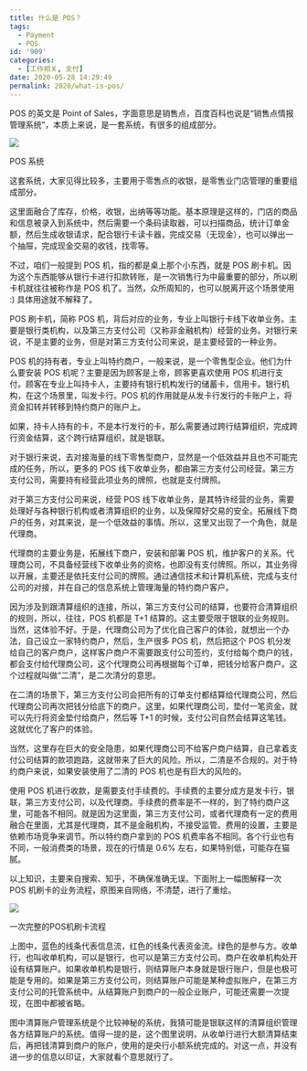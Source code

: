 ```yaml
---
title: 什么是 POS？
tags:
  - Payment
  - POS
id: '909'
categories:
  - [工作相关, 支付]
date: 2020-05-28 14:29:49
permalink: 2020/what-is-pos/
---
```


POS 的英文是 Point of Sales，字面意思是销售点，百度百科也说是“销售点情报管理系统”，本质上来说，是一套系统，有很多的组成部分。

![](../images/2020/05/retail-pos-system-1200x650px.jpg)

POS 系统

这套系统，大家见得比较多，主要用于零售点的收银，是零售业门店管理的重要组成部分。

这里面融合了库存，价格，收银，出纳等等功能。基本原理是这样的，门店的商品和信息被录入到系统中，然后需要一个条码读取器，可以扫描商品，统计订单金额，然后生成收银请求，配合银行卡读卡器，完成交易（无现金），也可以弹出一个抽屉，完成现金交易的收钱，找零等。

不过，咱们一般提到 POS 机，指的都是桌上那个小东西，就是 POS 刷卡机。因为这个东西能够从银行卡进行扣款转账，是一次销售行为中最重要的部分，所以刷卡机就往往被称作是 POS 机了。当然，众所周知的，也可以脱离开这个场景使用 :) 具体用途就不解释了。

POS 刷卡机，简称 POS 机，背后对应的业务，专业上叫银行卡线下收单业务。主要是银行类机构，以及第三方支付公司（又称非金融机构）经营的业务。对银行来说，不是主要的业务，但是对第三方支付公司来说，是主要经营的一种业务。

POS 机的持有者，专业上叫特约商户，一般来说，是一个零售型企业。他们为什么要安装 POS 机呢？主要是因为顾客是上帝，顾客更喜欢使用 POS 机进行支付。顾客在专业上叫持卡人，主要持有银行机构发行的储蓄卡，信用卡。银行机构，在这个场景里，叫发卡行。POS 机的作用就是从发卡行发行的卡账户上，将资金扣转并转移到特约商户的账户上。

如果，持卡人持有的卡，不是本行发行的卡，那么需要通过跨行结算组织，完成跨行资金结算，这个跨行结算组织，就是银联。

对于银行来说，去对接海量的线下零售型商户，显然是一个低效益并且也不可能完成的任务，所以，更多的 POS 线下收单业务，都由第三方支付公司经营。第三方支付公司，需要持有经营此项业务的牌照，也就是支付牌照。

对于第三方支付公司来说，经营 POS 线下收单业务，是其特许经营的业务，需要处理好与各种银行机构或者清算组织的业务，以及保障好交易的安全。拓展线下商户的任务，对其来说，是一个低效益的事情。所以，这里又出现了一个角色，就是代理商。

代理商的主要业务是，拓展线下商户，安装和部署 POS 机，维护客户的关系。代理商公司，不具备经营线下收单业务的资格，也即没有支付牌照。所以，其业务得以开展，主要还是依托支付公司的牌照。通过通信技术和计算机系统，完成与支付公司的对接，并在自己的信息系统上管理海量的特约商户客户。

因为涉及到跟清算组织的连接，所以，第三方支付公司的结算，也要符合清算组织的规则，所以，往往，POS 机都是 T+1 结算的。这主要受限于银联的业务规则。当然，这体验不好。于是，代理商公司为了优化自己客户的体验，就想出一个办法，自己设立一家特约商户，然后，生产很多 POS 机，然后把这个 POS 机分发给自己的客户商户，这样客户商户不需要跟支付公司签约，支付给每个商户的钱，都会支付给代理商公司，这个代理商公司再根据每个订单，把钱分给客户商户。这个过程就叫做“二清”，是二次清分的意思。

在二清的场景下，第三方支付公司会把所有的订单支付都结算给代理商公司，然后代理商公司再次把钱分给底下的商户。这里，如果代理商公司，垫付一笔资金，就可以先行将资金垫付给商户，然后等 T+1 的时候，支付公司自然会结算这笔钱。这就优化了客户的体验。

当然，这里存在巨大的安全隐患，如果代理商公司不给客户商户结算，自己拿着支付公司结算的款项跑路，这就带来了巨大的风险。所以，二清是不合规的。对于特约商户来说，如果安装使用了二清的 POS 机也是有巨大的风险的。

使用 POS 机进行收款，是需要支付手续费的。手续费的主要分成方是发卡行，银联，第三方支付公司，以及代理商。手续费的费率是不一样的，到了特约商户这里，可能各不相同。就是因为这里面，第三方支付公司，或者代理商有一定的费用融合在里面，尤其是代理商，其不是金融机构，不接受监管。费用的设置，主要是依赖市场竞争来调节。所以特约商户拿到的 POS 机费率各不相同。各个行业也有不同，一般消费类的场景，现在的行情是 0.6% 左右，如果特别低，可能存在猫腻。

以上知识，主要来自搜索、知乎，不确保准确无误。下面附上一幅图解释一次 POS 机刷卡的业务流程，原图来自网络，不清楚，进行了重绘。

![](../images/2020/06/银行卡POS收单支付流程.png)

一次完整的POS机刷卡流程

上图中，蓝色的线条代表信息流，红色的线条代表资金流。绿色的是参与方。收单行，也叫收单机构，可以是银行，也可以是第三方支付公司。商户在收单机构处开设有结算账户。如果收单机构是银行，则结算账户本身就是银行账户，但是也极可能是专用的。如果是第三方支付公司，则结算账户可能是某种虚拟账户，在第三方支付公司的托管系统中。从结算账户到商户的一般企业账户，可能还需要一次提现，在图中都被省略。

图中清算账户管理系统是个比较神秘的系统，我猜可能是银联这样的清算组织管理各方结算账户的系统。值得一提的是，这个图里说明，从收单行进行大额清算结束后，再把钱清算到商户的账户，使用的是央行小额系统完成的。对这一点，并没有进一步的信息以印证，大家就看个意思就行了。